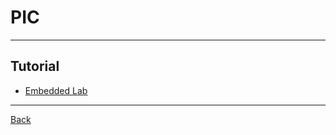 # PIC

---

## Tutorial

- [Embedded Lab](https://embedded-lab.com/blog/embedded-lab-experiments/)

---

[Back](./readme.md)
